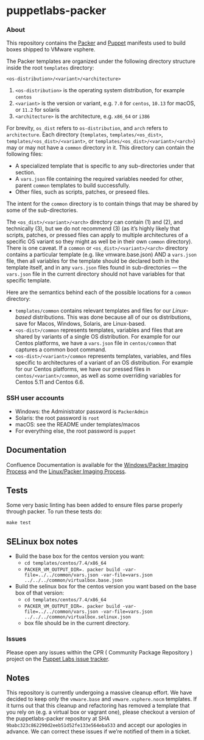 # puppetlabs-packer

### About

This repository contains the [Packer](http://packer.io) and [Puppet](http://puppetlabs.com) manifests used to build boxes shipped to VMware vsphere.

The Packer templates are organized under the following directory structure inside the root `templates` directory:
```
<os-distribution>/<variant>/<architecture>
```

1. `<os-distribution>` is the operating system distribution, for example `centos`
1. `<variant>` is the version or variant, e.g. `7.0` for `centos`, `10.13` for macOS, or `11.2` for solaris
1. `<architecture>` is the architecture, e.g. `x86_64` or `i386`

For brevity, `os_dist` refers to `os-distribution`, and `arch` refers to `architecture`. Each directory (`templates`, `templates/<os_dist>`, `templates/<os_dist>/<variant>`, or `templates/<os_dist>/<variant>/<arch>`) may or may not have a `common` directory in it. This directory can contain the following files:

* A specialized template that is specific to any sub-directories under that section.
* A `vars.json` file containing the required variables needed for other, parent `common` templates to build successfully.
* Other files, such as scripts, patches, or preseed files.

The intent for the `common` directory is to contain things that may be shared by some of the sub-directories.

The `<os_dist>/<variant>/<arch>` directory can contain (1) and (2), and technically (3), but we do not recommend (3) (as it’s highly likely that scripts, patches, or pressed files can apply to multiple architectures of a specific OS variant so they might as well be in their own `common` directory). There is one caveat. If a `common` or `<os_dist>/<variant>/<arch>` directory contains a particular template (e.g. like vmware.base.json) AND a `vars.json` file, then all variables for the template should be declared both in the template itself, and in any `vars.json` files found in sub-directories — the `vars.json` file in the current directory should not have variables for that specific template.

Here are the semantics behind each of the possible locations for a `common` directory:

* `templates/common` contains relevant templates and files for our *Linux-based* distributions. This was done because all of our os distributions, save for Macos, Windows, Solaris, are Linux-based.
* `<os-dist>/common` represents templates, variables and files that are shared by variants of a single OS distribution. For example for our Centos platforms, we have a `vars.json` file in `centos/common` that captures a common boot command.
* `<os-dist>/<variant>/common` represents templates, variables, and files specific to architectures of a variant of an OS distribution. For example for our Centos platforms, we have our pressed files in `centos/<variant>/common`, as well as some overriding variables for Centos 5.11 and Centos 6.6.

### SSH user accounts

* Windows: the Administrator password is `PackerAdmin`
* Solaris: the root password is `root`
* macOS: see the README under templates/macos
* For everything else, the root password is `puppet`

## Documentation

Confluence Documentation is available for the [Windows/Packer Imaging Process](https://confluence.puppetlabs.com/display/SRE/Packer+Generation+of+Windows+Templates+for+VMPooler) and the [Linux/Packer Imaging Process](https://confluence.puppetlabs.com/display/SRE/Linux+Image+Packer+Generation).

## Tests

Some very basic linting has been added to ensure files parse properly through packer. To run these tests do:

  `make test`

## SELinux box notes

* Build the base box for the centos version you want:
   * `cd templates/centos/7.4/x86_64`
   * `PACKER_VM_OUTPUT_DIR=. packer build -var-file=../../common/vars.json -var-file=vars.json ../../../common/virtualbox.base.json`
* Build the selinux box for the centos version you want based on the base box of that version:
   * `cd templates/centos/7.4/x86_64`
   * `PACKER_VM_OUTPUT_DIR=. packer build -var-file=../../common/vars.json -var-file=vars.json ../../../common/virtualbox.selinux.json`
   * box file should be in the current directory.

### Issues

Please open any issues within the CPR ( Community Package Repository ) project on the [Puppet Labs issue tracker](https://tickets.puppetlabs.com/browse/CPR).

## Notes

This repository is currently undergoing a massive cleanup effort. We have decided to keep only the `vmware.base` and `vmware.vsphere.nocm` templates. If it turns out that this cleanup and refactoring has removed a template that you rely on (e.g. a virtual box or vagrant one), please checkout a version of the puppetlabs-packer repository at SHA `9babc323c862290d2eeb51d52fe133e564eba533` and accept our apologies in advance. We can correct these issues if we’re notified of them in a ticket.
